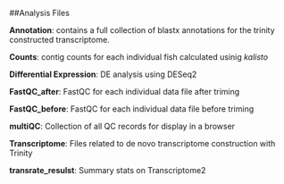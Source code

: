 ##Analysis Files

**Annotation**: contains a full collection of blastx annotations for the trinity constructed transcriptome.

**Counts**: contig counts for each individual fish calculated usinig _kalisto_

**Differential Expression**: DE analysis using DESeq2

**FastQC_after**: FastQC for each individual data file after triming 

**FastQC_before**: FastQC for each individual data file before triming

**multiQC**: Collection of all QC records for display in a browser

**Transcriptome**: Files related to de novo transcriptome construction with Trinity 

**transrate_resulst**: Summary stats on Transcriptome2


